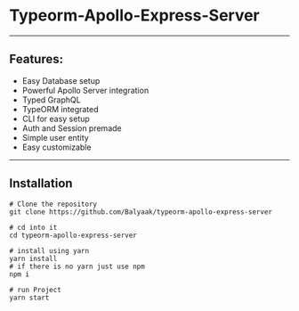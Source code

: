 # **Typeorm-Apollo-Express-Server**
___
## Features:
* Easy Database setup
* Powerful Apollo Server integration
* Typed GraphQL
* TypeORM integrated
* CLI for easy setup
* Auth and Session premade
* Simple user entity
* Easy customizable
___
## Installation
```
# Clone the repository
git clone https://github.com/Balyaak/typeorm-apollo-express-server

# cd into it
cd typeorm-apollo-express-server

# install using yarn
yarn install
# if there is no yarn just use npm
npm i

# run Project
yarn start
```
